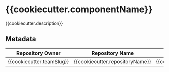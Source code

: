 # {{cookiecutter.componentName}}

{{cookiecutter.description}}

## Metadata

| Repository Owner   | Repository Name| System (SMC| Component Name | Owning Team |Language|
|--------------------|----------------|------------|----------------|-------------|--------|
|{{cookiecutter.teamSlug}}|{{cookiecutter.repositoryName}}|{{cookiecutter.systemAbbreviation}}|{{cookiecutter.componentName}}|{{cookiecutter.ownerTeam}}|{{cookiecutter.language}}|

